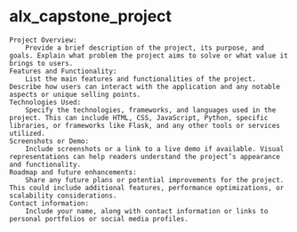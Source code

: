# alx_capstone_project

    Project Overview:
        Provide a brief description of the project, its purpose, and goals. Explain what problem the project aims to solve or what value it brings to users.
    Features and Functionality:
        List the main features and functionalities of the project. Describe how users can interact with the application and any notable aspects or unique selling points.
    Technologies Used:
        Specify the technologies, frameworks, and languages used in the project. This can include HTML, CSS, JavaScript, Python, specific libraries, or frameworks like Flask, and any other tools or services utilized.
    Screenshots or Demo:
        Include screenshots or a link to a live demo if available. Visual representations can help readers understand the project’s appearance and functionality.
    Roadmap and future enhancements:
        Share any future plans or potential improvements for the project. This could include additional features, performance optimizations, or scalability considerations.
    Contact information:
        Include your name, along with contact information or links to personal portfolios or social media profiles.
